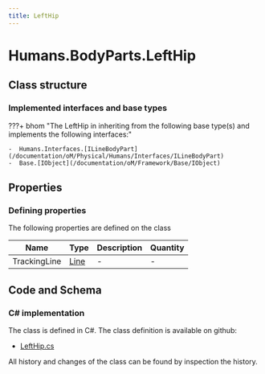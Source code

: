 ```yaml
---
title: LeftHip
---
```


# Humans.BodyParts.LeftHip



## Class structure

### Implemented interfaces and base types

???+ bhom "The LeftHip in inheriting from the following base type(s) and implements the following interfaces:"

    -  Humans.Interfaces.[ILineBodyPart](/documentation/oM/Physical/Humans/Interfaces/ILineBodyPart)
    -  Base.[IObject](/documentation/oM/Framework/Base/IObject)


## Properties



### Defining properties

The following properties are defined on the class

| Name             | Type             | Description      | Quantity         |
|------------------|------------------|------------------|------------------|
| TrackingLine | [Line](/documentation/oM/Dimensional/Geometry/Line) | - | - |


## Code and Schema

### C# implementation

The class is defined in C#. The class definition is available on github:

- [LeftHip.cs](https://github.com/BHoM/BHoM/blob/develop/Humans_oM/BodyParts\LeftHip.cs)

All history and changes of the class can be found by inspection the history.
